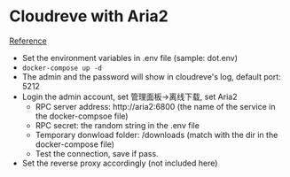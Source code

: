 # Cloudreve with Aria2

[Reference](https://github.com/xavier-niu/cloudreve-docker#docker-compose%E6%96%B9%E5%BC%8F%E8%BF%90%E8%A1%8C)

* Set the environment variables in .env file (sample: dot.env)
* `docker-compose up -d`
* The admin and the password will show in cloudreve's log, default port: 5212
* Login the admin account, set 管理面板->离线下载, set Aria2
  * RPC server address: http://aria2:6800 (the name of the service in the docker-compsoe file)
  * RPC secret: the random string in the .env file
  * Temporary donwload folder: /downloads (match with the dir in the docker-compose file)
  * Test the connection, save if pass.
* Set the reverse proxy accordingly (not included here)
